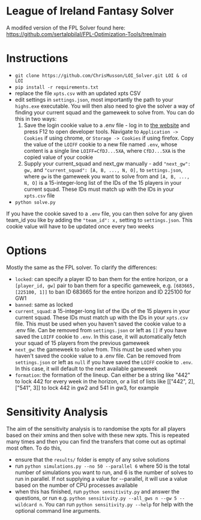 # League of Ireland Fantasy Solver

A modifed version of the FPL Solver found here: https://github.com/sertalpbilal/FPL-Optimization-Tools/tree/main

# Instructions
- `git clone https://github.com/ChrisMusson/LOI_Solver.git LOI & cd LOI`
- `pip install -r requirements.txt`
- replace the file `xpts.csv` with an updated xpts CSV
- edit settings in `settings.json`, most importantly the path to your `highs.exe` executable. You will then also need to give the solver a way of finding your current squad and the gameweek to solve from. You can do this in two ways:
  1. Save the login cookie value to a .env file - log in to [the website](https://fantasyloi.leagueofireland.ie/) and press F12 to open developer tools. Navigate to `Application -> Cookies` if using chrome, or `Storage -> Cookies` if using firefox. Copy the value of the `LOIFF` cookie to a new file named `.env`, whose content is a single line `LOIFF=CfDJ...5XA`, where `CfDJ...5XA` is the copied value of your cookie
  1. Supply your current_squad and next_gw manually - add `"next_gw": gw,` and `"current_squad": [A, B, ..., N, O],` to `settings.json`, where `gw` is the gameweek you want to solve from and `[A, B, ..., N, O]` is a 15-integer-long list of the IDs of the 15 players in your current squad. These IDs must match up with the IDs in your `xpts.csv` file
- `python solve.py`

If you have the cookie saved to a `.env` file, you can then solve for any given team_id you like by adding the `"team_id": x,` setting to `settings.json`. This cookie value will have to be updated once every two weeks

# Options

Mostly the same as the FPL solver. To clarify the differences:

- `locked`: can specify a player ID to ban them for the entire horizon, or a `[player_id, gw]` pair to ban them for a specific gameweek, e.g. `[683665, [225100, 1]]` to ban ID 683665 for the entire horizon and ID 225100 for GW1
- `banned`: same as locked
- `current_squad`: a 15-integer-long list of the IDs of the 15 players in your current squad. These IDs must match up with the IDs in your `xpts.csv` file. This must be used when you haven't saved the cookie value to a .env file. Can be removed from `settings.json` or left as `[]` if you have saved the `LOIFF` cookie to `.env`. In this case, it will automatically fetch your squad of 15 players from the previous gameweek
- `next_gw`: the gameweek to solve from. This must be used when you haven't saved the cookie value to a .env file. Can be removed from `settings.json` or left as `null` if you have saved the `LOIFF` cookie to `.env`. In this case, it will default to the next available gameweek
- `formation`: the formation of the lineup. Can either be a string like "442" to lock 442 for every week in the horizon, or a list of lists like [["442", 2], ["541", 3]] to lock 442 in gw2 and 541 in gw3, for example

# Sensitivity Analysis

The aim of the sensitivity analysis is to randomise the xpts for all players based on their xmins and then solve with these new xpts. This is repeated many times and then you can find the transfers that come out as optimal most often. To do this,
-  ensure that the `results/` folder is empty of any solve solutions
- run `python simulations.py --no 50 --parallel 6` where 50 is the total number of simulations you want to run, and 6 is the number of solves to run in parallel. If not supplying a value for --parallel, it will use a value based on the number of CPU processes available
- when this has finished, run `python sensitivity.py` and answer the questions, or run e.g. `python sensitivity.py --all_gws n --gw 5 --wildcard n`. You can run `python sensitivity.py --help` for help with the optional command line arguments.